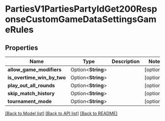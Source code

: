 # PartiesV1PartiesPartyIdGet200ResponseCustomGameDataSettingsGameRules

## Properties

Name | Type | Description | Notes
------------ | ------------- | ------------- | -------------
**allow_game_modifiers** | Option<**String**> |  | [optional]
**is_overtime_win_by_two** | Option<**String**> |  | [optional]
**play_out_all_rounds** | Option<**String**> |  | [optional]
**skip_match_history** | Option<**String**> |  | [optional]
**tournament_mode** | Option<**String**> |  | [optional]

[[Back to Model list]](../README.md#documentation-for-models) [[Back to API list]](../README.md#documentation-for-api-endpoints) [[Back to README]](../README.md)


